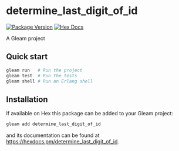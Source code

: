 # determine_last_digit_of_id

[![Package Version](https://img.shields.io/hexpm/v/determine_last_digit_of_id)](https://hex.pm/packages/determine_last_digit_of_id)
[![Hex Docs](https://img.shields.io/badge/hex-docs-ffaff3)](https://hexdocs.pm/determine_last_digit_of_id/)

A Gleam project

## Quick start

```sh
gleam run   # Run the project
gleam test  # Run the tests
gleam shell # Run an Erlang shell
```

## Installation

If available on Hex this package can be added to your Gleam project:

```sh
gleam add determine_last_digit_of_id
```

and its documentation can be found at <https://hexdocs.pm/determine_last_digit_of_id>.
